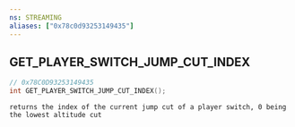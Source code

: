 ```yaml
---
ns: STREAMING
aliases: ["0x78c0d93253149435"]
---
```

## GET_PLAYER_SWITCH_JUMP_CUT_INDEX

```c
// 0x78C0D93253149435
int GET_PLAYER_SWITCH_JUMP_CUT_INDEX();
```

```
returns the index of the current jump cut of a player switch, 0 being the lowest altitude cut
```
